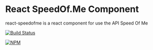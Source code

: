 # React SpeedOf.Me Component

react-speedofme is a react component for use the API Speed Of Me

[![Build Status](https://travis-ci.org/michaeldouglas/react-speedofme.svg?branch=master)](https://travis-ci.org/michaeldouglas/react-speedofme)

[![NPM](https://nodei.co/npm/react-speedofme.png)](https://nodei.co/npm/react-speedofme/)